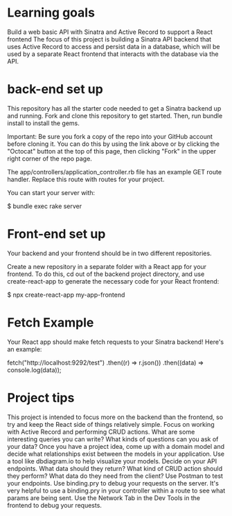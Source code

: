 # Learning goals
Build a web basic API with Sinatra and Active Record to support a React frontend
The focus of this project is building a Sinatra API backend that uses Active Record to access and persist data in a database, which will be used by a separate React frontend that interacts with the database via the API.

# back-end set up
This repository has all the starter code needed to get a Sinatra backend up and running. Fork and clone this repository to get started. Then, run bundle install to install the gems.

Important: Be sure you fork a copy of the repo into your GitHub account before cloning it. You can do this by using the link above or by clicking the "Octocat" button at the top of this page, then clicking "Fork" in the upper right corner of the repo page.

The app/controllers/application_controller.rb file has an example GET route handler. Replace this route with routes for your project.

You can start your server with:

$ bundle exec rake server


# Front-end set up
Your backend and your frontend should be in two different repositories.

Create a new repository in a separate folder with a React app for your frontend. To do this, cd out of the backend project directory, and use create-react-app to generate the necessary code for your React frontend:

$ npx create-react-app my-app-frontend

# Fetch Example
Your React app should make fetch requests to your Sinatra backend! Here's an example:

fetch("http://localhost:9292/test")
  .then((r) => r.json())
  .then((data) => console.log(data));


# Project tips
This project is intended to focus more on the backend than the frontend, so try and keep the React side of things relatively simple. Focus on working with Active Record and performing CRUD actions. What are some interesting queries you can write? What kinds of questions can you ask of your data?
Once you have a project idea, come up with a domain model and decide what relationships exist between the models in your application. Use a tool like dbdiagram.io to help visualize your models.
Decide on your API endpoints. What data should they return? What kind of CRUD action should they perform? What data do they need from the client?
Use Postman to test your endpoints.
Use binding.pry to debug your requests on the server. It's very helpful to use a binding.pry in your controller within a route to see what params are being sent.
Use the Network Tab in the Dev Tools in the frontend to debug your requests.
